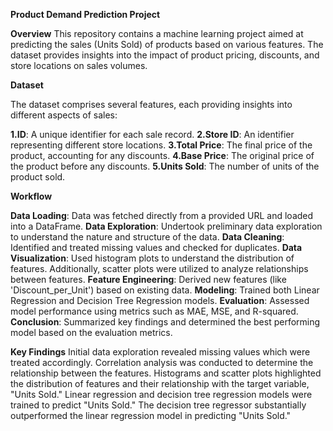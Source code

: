 **Product Demand Prediction Project**

**Overview**
This repository contains a machine learning project aimed at predicting the sales (Units Sold) of products based on various features.
The dataset provides insights into the impact of product pricing, discounts, and store locations on sales volumes.

**Dataset**

The dataset comprises several features, each providing insights into different aspects of sales:

**1.ID**: A unique identifier for each sale record.
**2.Store ID**: An identifier representing different store locations.
**3.Total Price**: The final price of the product, accounting for any discounts.
**4.Base Price**: The original price of the product before any discounts.
**5.Units Sold**: The number of units of the product sold.

**Workflow**

**Data Loading**: Data was fetched directly from a provided URL and loaded into a DataFrame.
**Data Exploration**: Undertook preliminary data exploration to understand the nature and structure of the data.
**Data Cleaning**: Identified and treated missing values and checked for duplicates.
**Data Visualization**: Used histogram plots to understand the distribution of features. Additionally, scatter plots were utilized to analyze relationships between features.
**Feature Engineering**: Derived new features (like 'Discount_per_Unit') based on existing data.
**Modeling**: Trained both Linear Regression and Decision Tree Regression models.
**Evaluation**: Assessed model performance using metrics such as MAE, MSE, and R-squared.
**Conclusion**: Summarized key findings and determined the best performing model based on the evaluation metrics.

**Key Findings**
Initial data exploration revealed missing values which were treated accordingly.
Correlation analysis was conducted to determine the relationship between the features.
Histograms and scatter plots highlighted the distribution of features and their relationship with the target variable, "Units Sold."
Linear regression and decision tree regression models were trained to predict "Units Sold."
The decision tree regressor substantially outperformed the linear regression model in predicting "Units Sold."
